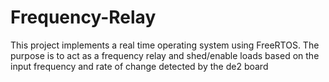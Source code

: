 # Frequency-Relay

This project implements a real time operating system using FreeRTOS. The purpose is to act as a frequency relay and shed/enable loads based on the input frequency and rate of change detected by the de2 board
